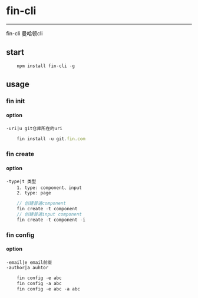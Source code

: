 # fin-cli
----------------------

fin-cli  曼哈顿cli

## start
```javascript
    npm install fin-cli -g

```

## usage

### fin init

#### option

    -uri|u git仓库所在的uri

```javascript
    fin install -u git.fin.com
```

### fin create

#### option

    -type|t 类型
        1. type: component、input
        2. type: page
 
```javascript
    // 创建普通component
    fin create -t component
    // 创建普通input component
    fin create -t component -i
```

### fin config

#### option

    -email|e email前缀
    -author|a auhtor
 
```javascript
    fin config -e abc
    fin config -a abc
    fin config -e abc -a abc
```
